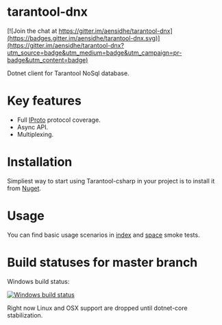 # tarantool-dnx

[![Join the chat at https://gitter.im/aensidhe/tarantool-dnx](https://badges.gitter.im/aensidhe/tarantool-dnx.svg)](https://gitter.im/aensidhe/tarantool-dnx?utm_source=badge&utm_medium=badge&utm_campaign=pr-badge&utm_content=badge)

Dotnet client for Tarantool NoSql database.

# Key features
 - Full [IProto](https://tarantool.org/doc/dev_guide/box-protocol.html) protocol coverage.
 - Async API.
 - Multiplexing.

# Installation

Simpliest way to start using Tarantool-csharp in your project is to install it from [Nuget](https://www.nuget.org/packages/Tarantool.CSharp/).

# Usage

You can find basic usage scenarios in [index](https://github.com/aensidhe/tarantool-csharp/blob/master/tests/tarantool.client.tests/Index/Smoke.cs) and [space](https://github.com/aensidhe/tarantool-csharp/blob/master/tests/tarantool.client.tests/Space/Smoke.cs) smoke tests.

# Build statuses for master branch

Windows build status:

[![Windows build status](https://ci.appveyor.com/api/projects/status/s22xej0ai5n41au2/branch/master?svg=true)](https://ci.appveyor.com/project/aensidhe/tarantool-dnx/branch/master)

Right now Linux and OSX support are dropped until dotnet-core stabilization.
